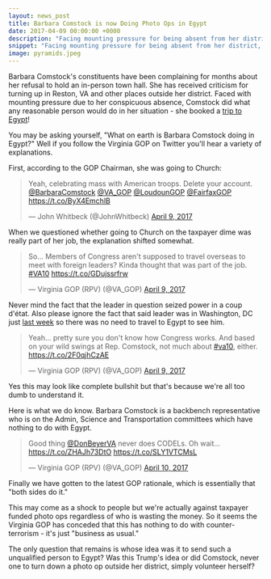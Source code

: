 ```yaml
---
layout: news_post
title: Barbara Comstock is now Doing Photo Ops in Egypt
date: 2017-04-09 00:00:00 +0000
description: "Facing mounting pressure for being absent from her district, Comstock decided to book a trip to Egypt."
snippet: "Facing mounting pressure for being absent from her district, Comstock decided to book a trip to Egypt."
image: pyramids.jpeg
---
```


Barbara Comstock's constituents have been complaining for months about her refusal to hold an in-person town hall. She has received criticism for turning up in Reston, VA and other places outside her district. Faced with mounting pressure due to her conspicuous absence, Comstock did what any reasonable person would do in her situation - she booked a [trip to Egypt](https://www.washingtonpost.com/local/virginia-politics/rep-barbara-comstock-among-delegation-in-egypt-when-bombings-occurred/2017/04/09/418dc288-1d58-11e7-a0a7-8b2a45e3dc84_story.html?utm_term=.d6ac06b1f8b8)!

You may be asking yourself, "What on earth is Barbara Comstock doing in Egypt?" Well if you follow the Virginia GOP on Twitter you'll hear a variety of explanations.

First, according to the GOP Chairman, she was going to Church:

<blockquote class="twitter-tweet" data-lang="en"><p lang="en" dir="ltr">Yeah, celebrating mass with American troops.  Delete your account. <a href="https://twitter.com/BarbaraComstock">@BarbaraComstock</a> <a href="https://twitter.com/VA_GOP">@VA_GOP</a> <a href="https://twitter.com/LoudounGOP">@LoudounGOP</a> <a href="https://twitter.com/FairfaxGOP">@FairfaxGOP</a> <a href="https://t.co/ByX4EmchlB">https://t.co/ByX4EmchlB</a></p>&mdash; John Whitbeck (@JohnWhitbeck) <a href="https://twitter.com/JohnWhitbeck/status/851170506925649920">April 9, 2017</a></blockquote>
<script async src="//platform.twitter.com/widgets.js" charset="utf-8"></script>

When we questioned whether going to Church on the taxpayer dime was really part of her job, the explanation shifted somewhat.

<blockquote class="twitter-tweet" data-lang="en"><p lang="en" dir="ltr">So... Members of Congress aren&#39;t supposed to travel overseas to meet with foreign leaders? Kinda thought that was part of the job. <a href="https://twitter.com/hashtag/VA10?src=hash">#VA10</a> <a href="https://t.co/GDujssrfrw">https://t.co/GDujssrfrw</a></p>&mdash; Virginia GOP (RPV) (@VA_GOP) <a href="https://twitter.com/VA_GOP/status/851177766762549250">April 9, 2017</a></blockquote>
<script async src="//platform.twitter.com/widgets.js" charset="utf-8"></script>

Never mind the fact that the leader in question seized power in a coup d'état. Also please ignore the fact that said leader was in Washington, DC just [last week](https://www.google.com/url?sa=t&rct=j&q=&esrc=s&source=web&cd=1&cad=rja&uact=8&ved=0ahUKEwiB4tbB6JjTAhUTfiYKHeDiA0cQFggcMAA&url=https%3A%2F%2Fwww.washingtonpost.com%2Fpolitics%2Ftrump-welcomes-egyptian-president%2F2017%2F04%2F03%2F2d20ecb4-1888-11e7-8598-9a99da559f9e_story.html&usg=AFQjCNEq9ivMHyOOnTJ-NfbhkQCBiqtErg&sig2=VI9SaOL5GMhB9C-0ySfydA) so there was no need to travel to  Egypt to see him.

<blockquote class="twitter-tweet" data-lang="en"><p lang="en" dir="ltr">Yeah... pretty sure you don&#39;t know how Congress works. And based on your wild swings at Rep. Comstock, not much about <a href="https://twitter.com/hashtag/va10?src=hash">#va10</a>, either. <a href="https://t.co/2F0qjhCzAE">https://t.co/2F0qjhCzAE</a></p>&mdash; Virginia GOP (RPV) (@VA_GOP) <a href="https://twitter.com/VA_GOP/status/851184244227485697">April 9, 2017</a></blockquote>
<script async src="//platform.twitter.com/widgets.js" charset="utf-8"></script>

Yes this may look like complete bullshit but that's because we're all too dumb to understand it.

Here is what we do know. Barbara Comstock is a backbench representative who is on the Admin, Science and Transportation committees which have nothing to do with Egypt.

<blockquote class="twitter-tweet" data-lang="en"><p lang="en" dir="ltr">Good thing <a href="https://twitter.com/DonBeyerVA">@DonBeyerVA</a> never does CODELs. Oh wait... <a href="https://t.co/ZHAJh73DtO">https://t.co/ZHAJh73DtO</a> <a href="https://t.co/SLY1VTCMsL">https://t.co/SLY1VTCMsL</a></p>&mdash; Virginia GOP (RPV) (@VA_GOP) <a href="https://twitter.com/VA_GOP/status/851242586710867968">April 10, 2017</a></blockquote>
<script async src="//platform.twitter.com/widgets.js" charset="utf-8"></script>

Finally we have gotten to the latest GOP rationale, which is essentially that "both sides do it."

This may come as a shock to people but we're actually against taxpayer funded photo ops regardless of who is wasting the money. So it seems the Virginia GOP has conceded that this has nothing to do with counter-terrorism - it's just "business as usual."

The only question that remains is whose idea was it to send such a unqualified person to Egypt? Was this Trump's idea or did Comstock, never one to turn down a photo op outside her district, simply volunteer herself?
